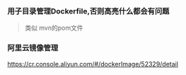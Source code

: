 
### 用子目录管理Dockerfile,否则高亮什么都会有问题
>类似 mvn的pom文件

### 阿里云镜像管理
https://cr.console.aliyun.com/#/dockerImage/52329/detail
